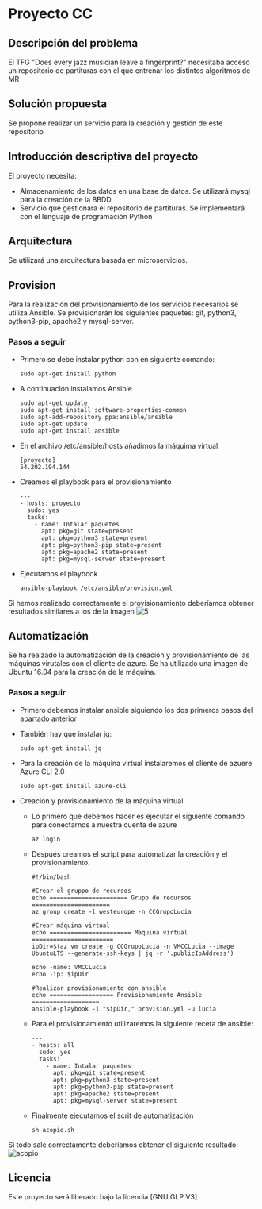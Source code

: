 # Proyecto CC

## Descripción del problema

  El TFG "Does every jazz musician leave a fingerprint?" necesitaba acceso un repositorio de partituras con el que entrenar los distintos algoritmos de MR

## Solución propuesta

  Se propone realizar un servicio para la creación y gestión de este repositorio

## Introducción descriptiva del proyecto

  El proyecto necesita:

  - Almacenamiento de los datos en una base de datos. Se utilizará mysql para la creación de la BBDD
  - Servicio que gestionara el repositorio de partituras. Se implementará con el lenguaje de programación Python

## Arquitectura

  Se utilizará una arquitectura basada en microservicios.

## Provision

  Para la realización del provisionamiento de los servicios necesarios se utiliza Ansible.
  Se provisionarán los siguientes paquetes: git, python3, python3-pip, apache2 y mysql-server.

### Pasos a seguir

  * Primero se debe instalar python con en siguiente comando:
    ```
    sudo apt-get install python
    ```
  * A continuación instalamos Ansible
    ```
    sudo apt-get update
    sudo apt-get install software-properties-common
    sudo apt-add-repository ppa:ansible/ansible
    sudo apt-get update
    sudo apt-get install ansible
    ```
  * En el archivo /etc/ansible/hosts añadimos la máquima virtual
    ```
    [proyecto]
    54.202.194.144
    ```
  * Creamos el playbook para el provisionamiento
    ```
    ---
    - hosts: proyecto
      sudo: yes
      tasks:
        - name: Intalar paquetes
          apt: pkg=git state=present
          apt: pkg=python3 state=present
          apt: pkg=python3-pip state=present
          apt: pkg=apache2 state=present
          apt: pkg=mysql-server state=present
    ```
  * Ejecutamos el playbook
    ```
    ansible-playbook /etc/ansible/provision.yml
    ```
  Si hemos realizado correctamente el provisionamiento deberíamos obtener resultados similares a los de la imagen
  ![5](https://user-images.githubusercontent.com/10090976/32722227-7fb82afa-c869-11e7-96e4-10838726998d.jpeg)

## Automatización

  Se ha reaizado la automatización de la creación y provisionamiento de las máquinas virutales con el cliente de azure.
  Se ha utilizado una imagen de Ubuntu 16.04 para la creación de la máquina.

### Pasos a seguir

  * Primero debemos instalar ansible siguiendo los dos primeros pasos del apartado anterior

  * También hay que instalar jq:
    ```
    sudo apt-get install jq
    ```
  * Para la creación de la máquina virtual instalaremos el cliente de azuere Azure CLI 2.0
    ```
    sudo apt-get install azure-cli
    ```

  * Creación y provisionamiento de la máquina virtual

    * Lo primero que debemos hacer es ejecutar el siguiente comando para conectarnos a nuestra cuenta de azure
      ```
      az login
      ```
    * Después creamos el script para automatizar la creación y el provisionamiento.

      ```
      #!/bin/bash

      #Crear el gruppo de recursos
      echo ====================== Grupo de recursos ======================
      az group create -l westeurope -n CCGrupoLucia

      #Crear máquina virtual
      echo ======================= Maquina virtual =======================
      ipDir=$(az vm create -g CCGrupoLucia -n VMCCLucia --image UbuntuLTS --generate-ssh-keys | jq -r '.publicIpAddress')

      echo -name: VMCCLucia
      echo -ip: $ipDir

      #Realizar provisionamiento con ansible
      echo ================== Provisionamiento Ansible ===================
      ansible-playbook -i "$ipDir," provision.yml -u lucia
      ```
    * Para el provisionamiento utilizaremos la siguiente receta de ansible:
      ```
      ---
      - hosts: all
        sudo: yes
        tasks:
          - name: Intalar paquetes
            apt: pkg=git state=present
            apt: pkg=python3 state=present
            apt: pkg=python3-pip state=present
            apt: pkg=apache2 state=present
            apt: pkg=mysql-server state=present
      ```
    * Finalmente ejecutamos el scrit de automatización
      ```
      sh acopio.sh
      ```
  Si todo sale correctamente deberíamos obtener el siguiente resultado:
  ![acopio](https://user-images.githubusercontent.com/10090976/33264366-861d7d0a-d36d-11e7-9891-2acc34332246.png)


## Licencia

  Este proyecto será liberado bajo la licencia [GNU GLP V3]

